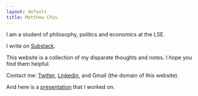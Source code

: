 ```yaml
---
layout: default
title: Matthew Chiu
---
```


I am a student of philosophy, politics and economics at the LSE.

I write on [Substack](https://matthewlhchiu.substack.com/).

This website is a collection of my disparate thoughts and notes. I hope you find them helpful.

Contact me: [Twitter](https://twitter.com/matthewlhchiu), [Linkedin](https://linkedin.com/in/matthewlhchiu), and Gmail (the domain of this website).

And here is a [presentation](<files/Data Science Revolutions presentation.pdf>) that I worked on.